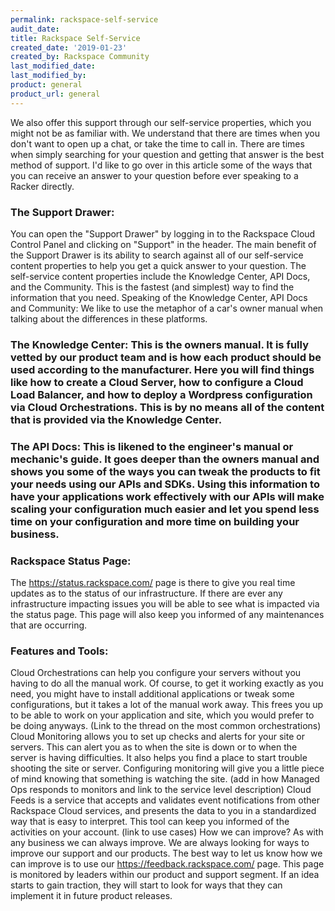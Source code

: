 ```yaml
---
permalink: rackspace-self-service
audit_date:
title: Rackspace Self-Service
created_date: '2019-01-23'
created_by: Rackspace Community
last_modified_date: 
last_modified_by: 
product: general
product_url: general
--- 
```


We also offer this support through our self-service properties, which you might not be as familiar with.  We understand that there are times when you don't want to open up a chat, or take the time to call in.  There are times when simply searching for your question and getting that answer is the best method of support.  I'd like to go over in this article some of the ways that you can receive an answer to your question before ever speaking to a Racker directly.

### The Support Drawer:

You can open the "Support Drawer" by logging in to the Rackspace Cloud Control Panel and clicking on "Support" in the header. The main benefit of the Support Drawer is its ability to search against all of our self-service content properties to help you get a quick answer to your question. The self-service content properties include the Knowledge Center, API Docs, and the Community.  This is the fastest (and simplest) way to find the information that you need.
Speaking of the Knowledge Center, API Docs and Community:
We like to use the metaphor of a car's owner manual when talking about the differences in these platforms.  

### The Knowledge Center: This is the owners manual.  It is fully vetted by our product team and is how each product should be used according to the manufacturer. Here you will find things like how to create a Cloud Server, how to configure a Cloud Load Balancer, and how to deploy a Wordpress configuration via Cloud Orchestrations.  This is by no means all of the content that is provided via the Knowledge Center.

### The API Docs:  This is likened to the engineer's manual or mechanic's guide.  It goes deeper than the owners manual and shows you some of the ways you can tweak the products to fit your needs using our APIs and SDKs. Using this information to have your applications work effectively with our APIs will make scaling your configuration much easier and let you spend less time on your configuration and more time on building your business.

### Rackspace Status Page:
The https://status.rackspace.com/  page is there to give you real time updates as to the status of our infrastructure.  If there are ever any infrastructure impacting issues you will be able to see what is impacted via the status page.  This page will also keep you informed of any maintenances that are occurring.   

### Features and Tools:
Cloud Orchestrations can help you configure your servers without you having to do all the manual work.  Of course, to get it working exactly as you need, you might have to install additional applications or tweak some configurations, but it takes a lot of the manual work away.  This frees you up to be able to work on your application and site, which you would prefer to be doing anyways. (Link to the thread on the most common orchestrations)
Cloud Monitoring allows you to set up checks and alerts for your site or servers.  This can alert you as to when the site is down or to when the server is having difficulties.  It also helps you find a place to start trouble shooting the site or server.  Configuring monitoring will give you a little piece of mind knowing that something is watching the site. (add in how Managed Ops responds to monitors and link to the service level description)
Cloud Feeds is a service that accepts and validates event notifications from other Rackspace Cloud services, and presents the data to you in a standardized way that is easy to interpret.  This tool can keep you informed of the activities on your account. (link to use cases)
How we can improve?
As with any business we can always improve.  We are always looking for ways to improve our support and our products.  The best way to let us know how we can improve is to use our https://feedback.rackspace.com/ page.  This page is monitored by leaders within our product and support segment.  If an idea starts to gain traction, they will start to look for ways that they can implement it in future product releases.
